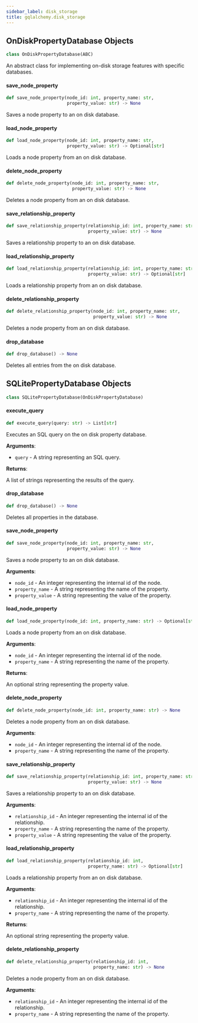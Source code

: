 ```yaml
---
sidebar_label: disk_storage
title: gqlalchemy.disk_storage
---
```


## OnDiskPropertyDatabase Objects

```python
class OnDiskPropertyDatabase(ABC)
```

An abstract class for implementing on-disk storage features with specific databases.

#### save\_node\_property

```python
def save_node_property(node_id: int, property_name: str,
                       property_value: str) -> None
```

Saves a node property to an on disk database.

#### load\_node\_property

```python
def load_node_property(node_id: int, property_name: str,
                       property_value: str) -> Optional[str]
```

Loads a node property from an on disk database.

#### delete\_node\_property

```python
def delete_node_property(node_id: int, property_name: str,
                         property_value: str) -> None
```

Deletes a node property from an on disk database.

#### save\_relationship\_property

```python
def save_relationship_property(relationship_id: int, property_name: str,
                               property_value: str) -> None
```

Saves a relationship property to an on disk database.

#### load\_relationship\_property

```python
def load_relationship_property(relationship_id: int, property_name: str,
                               property_value: str) -> Optional[str]
```

Loads a relationship property from an on disk database.

#### delete\_relationship\_property

```python
def delete_relationship_property(node_id: int, property_name: str,
                                 property_value: str) -> None
```

Deletes a node property from an on disk database.

#### drop\_database

```python
def drop_database() -> None
```

Deletes all entries from the on disk database.

## SQLitePropertyDatabase Objects

```python
class SQLitePropertyDatabase(OnDiskPropertyDatabase)
```

#### execute\_query

```python
def execute_query(query: str) -> List[str]
```

Executes an SQL query on the on disk property database.

**Arguments**:

- `query` - A string representing an SQL query.
  

**Returns**:

  A list of strings representing the results of the query.

#### drop\_database

```python
def drop_database() -> None
```

Deletes all properties in the database.

#### save\_node\_property

```python
def save_node_property(node_id: int, property_name: str,
                       property_value: str) -> None
```

Saves a node property to an on disk database.

**Arguments**:

- `node_id` - An integer representing the internal id of the node.
- `property_name` - A string representing the name of the property.
- `property_value` - A string representing the value of the property.

#### load\_node\_property

```python
def load_node_property(node_id: int, property_name: str) -> Optional[str]
```

Loads a node property from an on disk database.

**Arguments**:

- `node_id` - An integer representing the internal id of the node.
- `property_name` - A string representing the name of the property.
  

**Returns**:

  An optional string representing the property value.

#### delete\_node\_property

```python
def delete_node_property(node_id: int, property_name: str) -> None
```

Deletes a node property from an on disk database.

**Arguments**:

- `node_id` - An integer representing the internal id of the node.
- `property_name` - A string representing the name of the property.

#### save\_relationship\_property

```python
def save_relationship_property(relationship_id: int, property_name: str,
                               property_value: str) -> None
```

Saves a relationship property to an on disk database.

**Arguments**:

- `relationship_id` - An integer representing the internal id of the relationship.
- `property_name` - A string representing the name of the property.
- `property_value` - A string representing the value of the property.

#### load\_relationship\_property

```python
def load_relationship_property(relationship_id: int,
                               property_name: str) -> Optional[str]
```

Loads a relationship property from an on disk database.

**Arguments**:

- `relationship_id` - An integer representing the internal id of the relationship.
- `property_name` - A string representing the name of the property.
  

**Returns**:

  An optional string representing the property value.

#### delete\_relationship\_property

```python
def delete_relationship_property(relationship_id: int,
                                 property_name: str) -> None
```

Deletes a node property from an on disk database.

**Arguments**:

- `relationship_id` - An integer representing the internal id of the relationship.
- `property_name` - A string representing the name of the property.

